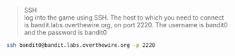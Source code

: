 > SSH <br>
> log into the game using SSH. The host to which you need to connect is bandit.labs.overthewire.org, on port 2220. The username is bandit0 and the password is bandit0

```bash
ssh bandit0@bandit.labs.overthewire.org -p 2220
```
